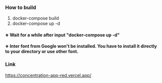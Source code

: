 ### How to build
1. docker-compose build
2. docker-compose up -d

#### ※ Wait for a while after input "docker-compose up -d"

#### ※ Inter font from Google won't be installed. You have to install it directly to your directory or use other font.

### Link
https://concentration-app-red.vercel.app/